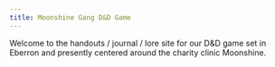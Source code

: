 ```yaml
---
title: Moonshine Gang D&D Game
---
```

Welcome to the handouts / journal / lore site for our D&D game set in Eberron and presently centered around the charity clinic Moonshine.